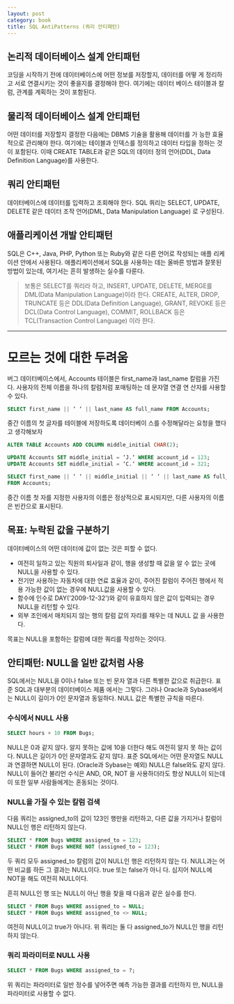 ```yaml
---
layout: post
category: book
title: SQL AntiPatterns (쿼리 안티패턴)
---
```


## 논리적 데이터베이스 설계 안티패턴

코딩을 시작하기 전에 데이터베이스에 어떤 정보를 저장할지, 데이터를 어떻 게 정리하고 서로 연결시키는 것이 좋을지를 결정해야 한다.
여기에는 데이터 베이스 테이블과 칼럼, 관계를 계획하는 것이 포함된다.

## 물리적 데이터베이스 설계 안티패턴

어떤 데이터를 저장할지 결정한 다음에는 DBMS 기술을 활용해 데이터를 가 능한 효율적으로 관리해야 한다.
여기에는 테이블과 인덱스를 정의하고 데이터 타입을 정하는 것이 포함된다.
이때 CREATE TABLE과 같은 SQL의 데이터 정의 언어(DDL, Data Definition Language)를 사용한다.

## 쿼리 안티패턴

데이터베이스에 데이터를 입력하고 조회해야 한다. SQL 쿼리는 SELECT, UPDATE, DELETE 같은 데이터 조작 언어(DML, Data Manipulation Language) 로 구성된다.

## 애플리케이션 개발 안티패턴

SQL은 C++, Java, PHP, Python 또는 Ruby와 같은 다른 언어로 작성되는 애플 리케이션 안에서 사용된다.
애플리케이션에서 SQL을 사용하는 데는 올바른 방법과 잘못된 방법이 있는데, 여기서는 흔히 발생하는 실수를 다룬다.


> 보통은 SELECT를 쿼리라 하고, INSERT, UPDATE, DELETE, MERGE를 DML(Data Manipulation Language)이라 한다.
> CREATE, ALTER, DROP, TRUNCATE 등은 DDL(Data Definition Language),
> GRANT, REVOKE 등은 DCL(Data Control Language), COMMIT, ROLLBACK 등은 TCL(Transaction Control Language) 이라 한다.

---


# 모르는 것에 대한 두려움

버그 데이터베이스에서, Accounts 테이블은 first_name과 last_name 칼럼을 가진다. 
사용자의 전체 이름을 하나의 칼럼처럼 포매팅하는 데 문자열 연결 연 산자를 사용할 수 있다.

~~~sql
SELECT first_name || ‘ ‘ || last_name AS full_name FROM Accounts;
~~~

중간 이름의 첫 글자를 테이블에 저장하도록 데이터베이 스를 수정해달라는 요청을 했다고 생각해보자

~~~sql
ALTER TABLE Accounts ADD COLUMN middle_initial CHAR(2);

UPDATE Accounts SET middle_initial = ‘J.‘ WHERE account_id = 123;
UPDATE Accounts SET middle_initial = ‘C.‘ WHERE account_id = 321;

SELECT first_name || ‘ ‘ || middle_initial || ‘ ‘ || last_name AS full_name
FROM Accounts;
~~~
중간 이름 첫 자를 지정한 사용자의 이름은 정상적으로 표시되지만, 다른 사용자의 이름은 빈칸으로 표시된다.

## 목표: 누락된 값을 구분하기
데이터베이스의 어떤 데이터에 값이 없는 것은 피할 수 없다.
- 여전히 일하고 있는 직원의 퇴사일과 같이, 행을 생성할 때 값을 알 수 없는 곳에 NULL을 사용할 수 있다.
- 전기만 사용하는 자동차에 대한 연료 효율과 같이, 주어진 칼럼이 주어진 행에서 적용 가능한 값이 없는 경우에 NULL값을 사용할 수 있다.
- 함수에 인수로 DAY('2009-12-32')와 같이 유효하지 않은 값이 입력되는 경우 NULL을 리턴할 수 있다.
- 외부 조인에서 매치되지 않는 행의 칼럼 값의 자리를 채우는 데 NULL 값 을 사용한다.

목표는 NULL을 포함하는 칼럼에 대한 쿼리를 작성하는 것이다.

## 안티패턴: NULL을 일반 값처럼 사용
SQL에서는 NULL을 0이나 false 또는 빈 문자 열과 다른 특별한 값으로 취급한다. 
표준 SQL과 대부분의 데이터베이스 제품 에서는 그렇다. 그러나 Oracle과 Sybase에서는 NULL이 길이가 0인 문자열과 동일하다.
NULL 값은 특별한 규칙을 따른다.

### 수식에서 NULL 사용
~~~sql
SELECT hours + 10 FROM Bugs;
~~~
NULL은 0과 같지 않다. 알지 못하는 값에 10을 더한다 해도 여전히 알지 못 하는 값이다.
NULL은 길이가 0인 문자열과도 같지 않다. 표준 SQL에서는 어떤 문자열도 NULL과 연결하면 NULL이 된다. (Oracle과 Sybase는 예외)
NULL은 false와도 같지 않다. NULL이 들어간 불리언 수식은 AND, OR, NOT 을 사용하더라도 항상 NULL이 되는데 이 또한 일부 사람들에게는 혼동되는 것이다.

### NULL을 가질 수 있는 칼럼 검색
다음 쿼리는 assigned_to의 값이 123인 행만을 리턴하고, 다른 값을 가지거나 칼럼이 NULL인 행은 리턴하지 않는다.
~~~sql
SELECT * FROM Bugs WHERE assigned_to = 123;
SELECT * FROM Bugs WHERE NOT (assigned_to = 123);
~~~
두 쿼리 모두 assigned_to 칼럼의 값이 NULL인 행은 리턴하지 않는 다. NULL과는 어떤 비교를 하든 그 결과는 NULL이다. 
true 또는 false가 아니 다. 심지어 NULL에 NOT을 해도 여전히 NULL이다.

흔히 NULL인 행 또는 NULL이 아닌 행을 찾을 때 다음과 같은 실수를 한다.
~~~sql
SELECT * FROM Bugs WHERE assigned_to = NULL;
SELECT * FROM Bugs WHERE assigned_to <> NULL;
~~~
여전히 NULL이고 true가 아니다. 위 쿼리는 둘 다 assigned_to가 NULL인 행을 리턴하지 않는다.


### 쿼리 파라미터로 NULL 사용
~~~sql
SELECT * FROM Bugs WHERE assigned_to = ?;
~~~
위 쿼리는 파라미터로 일반 정수를 넣어주면 예측 가능한 결과를 리턴하지 만, NULL을 파라미터로 사용할 수 없다.
